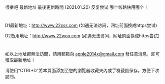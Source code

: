 很擼吧 最新地址 最後更新時間 (2021.01.20) 反复尝试 哪个线路快用哪个！
# 

D1最新地址：http://www.22xss.com (如遇无法访问，网址前面换成https尝试)

D2备用地址：http://www.22woo.com (如遇无法访问，网址前面换成https尝试)

# 
如以上地址都無法訪問，請用郵箱向 apple2014x@gmail.com 發任意消息，即可獲取最新地址！

请使用“CTRL+D”將本頁面添加至您的瀏覽器收藏夾內或手機截圖保存，方便下次訪問。
